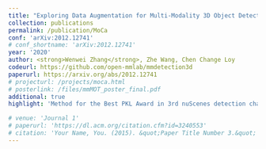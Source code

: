 ```yaml
---
title: "Exploring Data Augmentation for Multi-Modality 3D Object Detection"
collection: publications
permalink: /publication/MoCa
conf: 'arXiv:2012.12741'
# conf_shortname: 'arXiv:2012.12741'
year: '2020'
author: <strong>Wenwei Zhang</strong>, Zhe Wang, Chen Change Loy
codeurl: https://github.com/open-mmlab/mmdetection3d
paperurl: https://arxiv.org/abs/2012.12741
# projecturl: /projects/moca.html
# posterlink: /files/mmMOT_poster_final.pdf
additional: true
highlight: 'Method for the Best PKL Award in 3rd nuScenes detection challenge of 5th AI Driving Olympics, NeurIPS 2020'

# venue: 'Journal 1'
# paperurl: 'https://dl.acm.org/citation.cfm?id=3240553'
# citation: 'Your Name, You. (2015). &quot;Paper Title Number 3.&quot; <i>Journal 1</i>. 1(3).'
---
```

